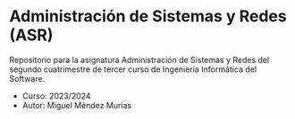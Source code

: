 # Administración de Sistemas y Redes (ASR)
Repositorio para la asignatura Administración de Sistemas y Redes del segundo cuatrimestre de tercer curso de Ingeniería Informática del Software.
- Curso: 2023/2024
- Autor: Miguel Méndez Murias